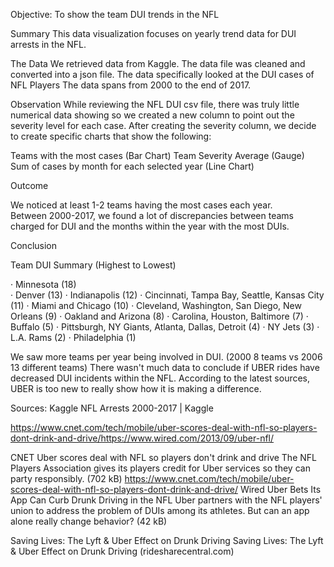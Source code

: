 Objective:
To show the team DUI trends in the NFL
 
Summary
 This data visualization focuses on yearly trend data for DUI arrests in the NFL. 

 The Data
We retrieved data from Kaggle. The data file was cleaned and converted into a json file. The data specifically looked at the DUI cases of NFL Players The data spans from 2000 to the end of 2017. 
 
Observation
While reviewing the NFL DUI csv file, there was truly little numerical data showing so we created a new column to point out the severity level for each case.  After creating the severity column, we decide to create specific charts that show the following:
 
Teams with the most cases (Bar Chart)
Team Severity Average (Gauge)
 Sum of cases by month for each selected year (Line Chart)



Outcome

We noticed at least 1-2 teams having the most cases each year.  
Between 2000-2017, we found a lot of discrepancies between teams charged for DUI and the months within the year with the most DUIs.
 
Conclusion
 
 Team DUI Summary (Highest to Lowest)
 
·   	Minnesota (18)  
·   	Denver (13)
·   	Indianapolis (12)
·   	Cincinnati, Tampa Bay, Seattle, Kansas City (11)
·   	Miami and Chicago (10)
·   	Cleveland, Washington, San Diego, New Orleans (9)
·   	Oakland and Arizona (8)
·   	Carolina, Houston, Baltimore (7)
·   	Buffalo (5)
·   	Pittsburgh, NY Giants, Atlanta, Dallas, Detroit (4)
·   	NY Jets (3)
·   	L.A. Rams (2)
·   	Philadelphia (1)
 
 We saw more teams per year being involved in DUI.  (2000 8 teams vs 2006 13 different teams)
There wasn't much data to conclude if UBER rides have decreased DUI incidents within the NFL. According to the latest sources, UBER is too new to really show how it is making a difference. 
 
 
 
Sources:
Kaggle
NFL Arrests 2000-2017 | Kaggle

https://www.cnet.com/tech/mobile/uber-scores-deal-with-nfl-so-players-dont-drink-and-drive/https://www.wired.com/2013/09/uber-nfl/
 
CNET
Uber scores deal with NFL so players don't drink and drive
The NFL Players Association gives its players credit for Uber services so they can party responsibly. (702 kB)
https://www.cnet.com/tech/mobile/uber-scores-deal-with-nfl-so-players-dont-drink-and-drive/
Wired
Uber Bets Its App Can Curb Drunk Driving in the NFL
Uber partners with the NFL players' union to address the problem of DUIs among its athletes. But can an app alone really change behavior? (42 kB)
 
Saving Lives: The Lyft & Uber Effect on Drunk Driving
Saving Lives: The Lyft & Uber Effect on Drunk Driving (ridesharecentral.com)
